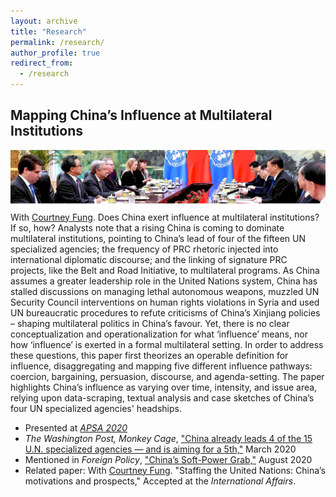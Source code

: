 ```yaml
---
layout: archive
title: "Research"
permalink: /research/
author_profile: true
redirect_from:
  - /research
---
```

Mapping China’s Influence at Multilateral Institutions
------
![header image](/images/guterres_xjp.jpg)
With [Courtney Fung](https://www.courtneyfung.com/). Does China exert influence at multilateral institutions?  If so, how?  Analysts note that a rising China is coming to dominate multilateral institutions, pointing to China’s lead of four of the fifteen UN specialized agencies; the frequency of PRC rhetoric injected into international diplomatic discourse; and the linking of signature PRC projects, like the Belt and Road Initiative, to multilateral programs.  As China assumes a greater leadership role in the United Nations system, China has stalled discussions on managing lethal autonomous weapons, muzzled UN Security Council interventions on human rights violations in Syria and used UN bureaucratic procedures to refute criticisms of China’s Xinjiang policies – shaping multilateral politics in China’s favour. Yet, there is no clear conceptualization and operationalization for what ‘influence’ means, nor how ‘influence’ is exerted in a formal multilateral setting.  In order to address these questions, this paper first theorizes an operable definition for influence, disaggregating and mapping five different influence pathways: coercion, bargaining, persuasion, discourse, and agenda-setting. The paper highlights China’s influence as varying over time, intensity, and issue area, relying upon data-scraping, textual analysis and case sketches of China’s four UN specialized agencies' headships.
- Presented at *[APSA 2020](https://convention2.allacademic.com/one/apsa/apsa20/index.php?cmd=Online+Program+View+Session&selected_session_id=1639303&PHPSESSID=c63f4am07b06i4748aec419dii)*
- *The Washington Post, Monkey Cage*, ["China already leads 4 of the 15 U.N. specialized agencies — and is aiming for a 5th,"](https://www.washingtonpost.com/politics/2020/03/03/china-already-leads-4-15-un-specialized-agencies-is-aiming-5th/) March 2020
- Mentioned in *Foreign Policy*, ["China’s Soft-Power Grab,"](https://foreignpolicy.com/2020/08/14/china-soft-power-united-nations-hong-kong-crackdown/) August 2020
- Related paper: With [Courtney Fung](https://www.courtneyfung.com/). "Staffing the United Nations: China’s motivations and prospects," Accepted at the *International Affairs*.